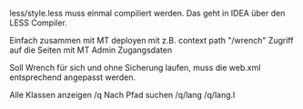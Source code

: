 less/style.less muss einmal compiliert werden. Das geht in IDEA über den LESS Compiler.

Einfach zusammen mit MT deployen mit z.B. context path "/wrench"
Zugriff auf die Seiten mit MT Admin Zugangsdaten

Soll Wrench für sich und ohne Sicherung laufen, muss die web.xml entsprechend angepasst werden.


Alle Klassen anzeigen
/q
Nach Pfad suchen
/q/lang
/q/lang.l


